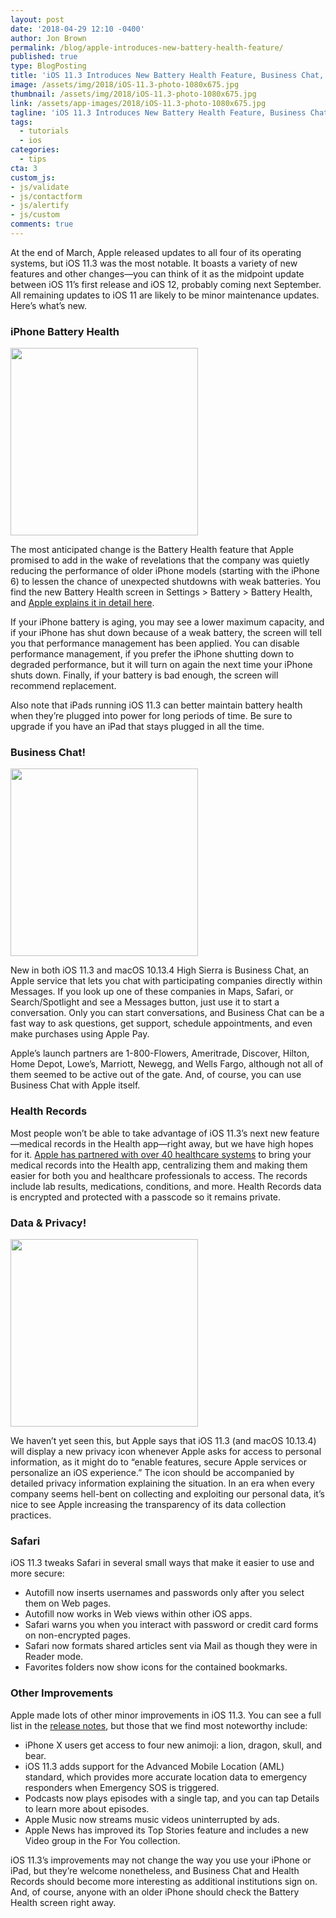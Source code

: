 ```yaml
---
layout: post
date: '2018-04-29 12:10 -0400'
author: Jon Brown
permalink: /blog/apple-introduces-new-battery-health-feature/
published: true
type: BlogPosting
title: 'iOS 11.3 Introduces New Battery Health Feature, Business Chat, and More'
image: /assets/img/2018/iOS-11.3-photo-1080x675.jpg
thumbnail: /assets/img/2018/iOS-11.3-photo-1080x675.jpg
link: /assets/app-images/2018/iOS-11.3-photo-1080x675.jpg
tagline: 'iOS 11.3 Introduces New Battery Health Feature, Business Chat, and More'
tags:
  - tutorials
  - ios
categories:
  - tips
cta: 3
custom_js:
- js/validate
- js/contactform
- js/alertify
- js/custom
comments: true
---
```

At the end of March, Apple released updates to all four of its operating systems, but iOS 11.3 was the most notable. It boasts a variety of new features and other changes—you can think of it as the midpoint update between iOS 11’s first release and iOS 12, probably coming next September. All remaining updates to iOS 11 are likely to be minor maintenance updates. Here’s what’s new.

### **iPhone Battery Health**  
<img src="{{ site.site_cdn }}/assets/img/blog/2018/battery/iOS-11.3-Battery-Health.jpg" class="alignright" width="300" />

The most anticipated change is the Battery Health feature that Apple promised to add in the wake of revelations that the company was quietly reducing the performance of older iPhone models (starting with the iPhone 6) to lessen the chance of unexpected shutdowns with weak batteries. You find the new Battery Health screen in Settings > Battery > Battery Health, and [Apple explains it in detail here](https://support.apple.com/en-us/HT208387).

If your iPhone battery is aging, you may see a lower maximum capacity, and if your iPhone has shut down because of a weak battery, the screen will tell you that performance management has been applied. You can disable performance management, if you prefer the iPhone shutting down to degraded performance, but it will turn on again the next time your iPhone shuts down. Finally, if your battery is bad enough, the screen will recommend replacement.

Also note that iPads running iOS 11.3 can better maintain battery health when they’re plugged into power for long periods of time. Be sure to upgrade if you have an iPad that stays plugged in all the time.

### **Business Chat!**
<img src="{{ site.site_cdn }}/assets/img/blog/2018/battery/iOS-11.3-Business-Chat-745x1024.png" class="alignright" width="300" />

New in both iOS 11.3 and macOS 10.13.4 High Sierra is Business Chat, an Apple service that lets you chat with participating companies directly within Messages. If you look up one of these companies in Maps, Safari, or Search/Spotlight and see a Messages button, just use it to start a conversation. Only you can start conversations, and Business Chat can be a fast way to ask questions, get support, schedule appointments, and even make purchases using Apple Pay.

Apple’s launch partners are 1-800-Flowers, Ameritrade, Discover, Hilton, Home Depot, Lowe’s, Marriott, Newegg, and Wells Fargo, although not all of them seemed to be active out of the gate. And, of course, you can use Business Chat with Apple itself.

### **Health Records**

Most people won’t be able to take advantage of iOS 11.3’s next new feature—medical records in the Health app—right away, but we have high hopes for it. [Apple has partnered with over 40 healthcare systems](https://www.apple.com/newsroom/2018/03/doctors-put-patients-in-charge-with-apples-health-records-feature/) to bring your medical records into the Health app, centralizing them and making them easier for both you and healthcare professionals to access. The records include lab results, medications, conditions, and more. Health Records data is encrypted and protected with a passcode so it remains private.

### **Data & Privacy!**
<img src="{{ site.site_cdn }}/assets/img/blog/2018/battery/iOS-11.3-DataPrivacy-576x1024.jpg" class="alignright" width="300" />

We haven’t yet seen this, but Apple says that iOS 11.3 (and macOS 10.13.4) will display a new privacy icon whenever Apple asks for access to personal information, as it might do to “enable features, secure Apple services or personalize an iOS experience.” The icon should be accompanied by detailed privacy information explaining the situation. In an era when every company seems hell-bent on collecting and exploiting our personal data, it’s nice to see Apple increasing the transparency of its data collection practices.

### **Safari**

iOS 11.3 tweaks Safari in several small ways that make it easier to use and more secure:

*   Autofill now inserts usernames and passwords only after you select them on Web pages.
*   Autofill now works in Web views within other iOS apps.
*   Safari warns you when you interact with password or credit card forms on non-encrypted pages.
*   Safari now formats shared articles sent via Mail as though they were in Reader mode.
*   Favorites folders now show icons for the contained bookmarks.

### **Other Improvements**

Apple made lots of other minor improvements in iOS 11.3. You can see a full list in the [release notes](https://support.apple.com/en-us/HT208067), but those that we find most noteworthy include:

*   iPhone X users get access to four new animoji: a lion, dragon, skull, and bear.
*   iOS 11.3 adds support for the Advanced Mobile Location (AML) standard, which provides more accurate location data to emergency responders when Emergency SOS is triggered.
*   Podcasts now plays episodes with a single tap, and you can tap Details to learn more about episodes.
*   Apple Music now streams music videos uninterrupted by ads.
*   Apple News has improved its Top Stories feature and includes a new Video group in the For You collection.

iOS 11.3’s improvements may not change the way you use your iPhone or iPad, but they’re welcome nonetheless, and Business Chat and Health Records should become more interesting as additional institutions sign on. And, of course, anyone with an older iPhone should check the Battery Health screen right away.